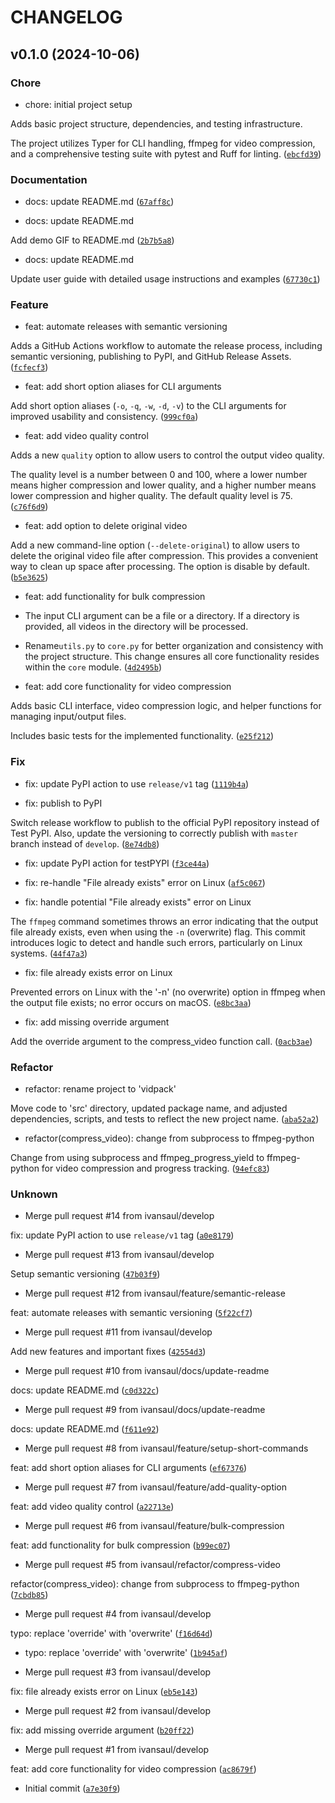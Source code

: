 # CHANGELOG

## v0.1.0 (2024-10-06)

### Chore

* chore: initial project setup

Adds basic project structure, dependencies, and testing infrastructure.

The project utilizes Typer for CLI handling, ffmpeg for video compression, and a comprehensive testing suite with pytest and Ruff for linting. ([`ebcfd39`](https://github.com/ivansaul/CLI-Video-Compressor/commit/ebcfd3915822bdab65e86244b15cf3e0b7666ca2))

### Documentation

* docs: update README.md ([`67aff8c`](https://github.com/ivansaul/CLI-Video-Compressor/commit/67aff8c302854e38c83f8c5a483fea2b87e3acb7))

* docs: update README.md

Add demo GIF to README.md ([`2b7b5a8`](https://github.com/ivansaul/CLI-Video-Compressor/commit/2b7b5a86998fd5867f4f07af67793ea03a204eb9))

* docs: update README.md

Update user guide with detailed usage instructions and examples ([`67730c1`](https://github.com/ivansaul/CLI-Video-Compressor/commit/67730c11d2066904f690fbccef9c99daf2d29459))

### Feature

* feat: automate releases with semantic versioning

Adds a GitHub Actions workflow to automate the release process, including semantic versioning, publishing to PyPI, and GitHub Release Assets. ([`fcfecf3`](https://github.com/ivansaul/CLI-Video-Compressor/commit/fcfecf33e806cf4bc062f48b58de18878c00f938))

* feat: add short option aliases for CLI arguments

Add short option aliases (`-o`, `-q`, `-w`, `-d`, `-v`) to the CLI arguments for improved usability and consistency. ([`999cf0a`](https://github.com/ivansaul/CLI-Video-Compressor/commit/999cf0a989fd6bbfae1fd1ca3be6234979656112))

* feat: add video quality control

Adds a new `quality` option to allow users to control the output video quality.

The quality level is a number between 0 and 100, where a lower number means higher compression and lower quality, and a higher number means lower compression and higher quality. The default quality level is 75. ([`c76f6d9`](https://github.com/ivansaul/CLI-Video-Compressor/commit/c76f6d9ee09ec339c5edc308078a69917b892282))

* feat: add option to delete original video

Add a new command-line option (`--delete-original`) to allow users to delete the original video file after compression. This provides a convenient way to clean up space after processing. The option is disable by default. ([`b5e3625`](https://github.com/ivansaul/CLI-Video-Compressor/commit/b5e3625d0a26b1c18094bba6b0db07fa5d840766))

* feat: add functionality for bulk compression

- The input CLI argument can be a file or a directory. If a directory is provided, all videos in the directory will be processed.

- Rename`utils.py` to `core.py` for better organization and consistency with the project structure. This change ensures all core functionality resides within the `core` module. ([`4d2495b`](https://github.com/ivansaul/CLI-Video-Compressor/commit/4d2495b2c65544e7a74e8b997d2478e064d3c03a))

* feat: add core functionality for video compression

Adds basic CLI interface, video compression logic, and helper functions for managing input/output files.

Includes basic tests for the implemented functionality. ([`e25f212`](https://github.com/ivansaul/CLI-Video-Compressor/commit/e25f2122d64d5d37f4564a9277f61ad77927fe13))

### Fix

* fix: update PyPI action to use `release/v1` tag ([`1119b4a`](https://github.com/ivansaul/CLI-Video-Compressor/commit/1119b4ae5fa11ea52df0979e55ad2fe62be6aac3))

* fix: publish to PyPI

Switch release workflow to publish to the official PyPI repository instead of Test PyPI.  Also, update the versioning to correctly publish with `master` branch instead of `develop`. ([`8e74db8`](https://github.com/ivansaul/CLI-Video-Compressor/commit/8e74db8c9b4342fc70ddae196bd765652d3f8ea1))

* fix: update PyPI action for testPYPI ([`f3ce44a`](https://github.com/ivansaul/CLI-Video-Compressor/commit/f3ce44a8989d7185eec007e8b1eef0b96b2a104f))

* fix: re-handle &#34;File already exists&#34; error on Linux ([`af5c067`](https://github.com/ivansaul/CLI-Video-Compressor/commit/af5c0677fa5e6e10a9f58e03ae97f05e312dad79))

* fix: handle potential &#34;File already exists&#34; error on Linux

The `ffmpeg` command sometimes throws an error indicating that the output file already exists, even when using the `-n` (overwrite) flag. This commit introduces logic to detect and handle such errors, particularly on Linux systems. ([`44f47a3`](https://github.com/ivansaul/CLI-Video-Compressor/commit/44f47a34c26486be245091181ba3c0fa7ec4d9a9))

* fix: file already exists error on Linux

Prevented errors on Linux with the &#39;-n&#39; (no overwrite) option in ffmpeg when the output file exists; no error occurs on macOS. ([`e8bc3aa`](https://github.com/ivansaul/CLI-Video-Compressor/commit/e8bc3aa1c4047c94e71df0bf281d4476f7a3a199))

* fix: add missing override argument

Add the override argument to the compress_video function call. ([`0acb3ae`](https://github.com/ivansaul/CLI-Video-Compressor/commit/0acb3ae51474768fbdbd0959d68203ee11c9d9d2))

### Refactor

* refactor: rename project to &#39;vidpack&#39;

Move code to &#39;src&#39; directory, updated package name, and adjusted dependencies, scripts, and tests to reflect the new project name. ([`aba52a2`](https://github.com/ivansaul/CLI-Video-Compressor/commit/aba52a2fe27c9ad1e330875033b0a410175e390f))

* refactor(compress_video): change from subprocess to ffmpeg-python

Change from using subprocess and ffmpeg_progress_yield to ffmpeg-python for video compression and progress tracking. ([`94efc83`](https://github.com/ivansaul/CLI-Video-Compressor/commit/94efc838f055dc72c08c18647a02f268d07fc99a))

### Unknown

* Merge pull request #14 from ivansaul/develop

fix: update PyPI action to use `release/v1` tag ([`a0e8179`](https://github.com/ivansaul/CLI-Video-Compressor/commit/a0e81798a61e2695e8e03c978b1b1e8db01ff196))

* Merge pull request #13 from ivansaul/develop

Setup semantic versioning ([`47b03f9`](https://github.com/ivansaul/CLI-Video-Compressor/commit/47b03f9fce50836f8ed2d948791c73d23ce48097))

* Merge pull request #12 from ivansaul/feature/semantic-release

feat: automate releases with semantic versioning ([`5f22cf7`](https://github.com/ivansaul/CLI-Video-Compressor/commit/5f22cf7fce8503413be98f2c791800ce3dfbfdee))

* Merge pull request #11 from ivansaul/develop

Add new features and important fixes ([`42554d3`](https://github.com/ivansaul/CLI-Video-Compressor/commit/42554d3aa397abc998f32701d32a99312a343c7d))

* Merge pull request #10 from ivansaul/docs/update-readme

docs: update README.md ([`c0d322c`](https://github.com/ivansaul/CLI-Video-Compressor/commit/c0d322cbc2d668cb68ea885707d5de6bedbd7ec6))

* Merge pull request #9 from ivansaul/docs/update-readme

docs: update README.md ([`f611e92`](https://github.com/ivansaul/CLI-Video-Compressor/commit/f611e9279ab71b44ebadae3cd9519dac7bb895ea))

* Merge pull request #8 from ivansaul/feature/setup-short-commands

feat: add short option aliases for CLI arguments ([`ef67376`](https://github.com/ivansaul/CLI-Video-Compressor/commit/ef673764802d5d0a9cf9d41c3eaa54868e30aa21))

* Merge pull request #7 from ivansaul/feature/add-quality-option

feat: add video quality control ([`a22713e`](https://github.com/ivansaul/CLI-Video-Compressor/commit/a22713ed832f994ddcd14a410d05f39cd6828141))

* Merge pull request #6 from ivansaul/feature/bulk-compression

feat: add functionality for bulk compression ([`b99ec07`](https://github.com/ivansaul/CLI-Video-Compressor/commit/b99ec073f8b8ff56353224eefe3e4b90554956b4))

* Merge pull request #5 from ivansaul/refactor/compress-video

refactor(compress_video): change from subprocess to ffmpeg-python ([`7cbdb85`](https://github.com/ivansaul/CLI-Video-Compressor/commit/7cbdb8558742bc941ad34f9389df401cd1bca080))

* Merge pull request #4 from ivansaul/develop

typo: replace &#39;override&#39; with &#39;overwrite&#39; ([`f16d64d`](https://github.com/ivansaul/CLI-Video-Compressor/commit/f16d64d9bed6433e52f506bb9b20215c4dc66b60))

* typo: replace &#39;override&#39; with &#39;overwrite&#39; ([`1b945af`](https://github.com/ivansaul/CLI-Video-Compressor/commit/1b945affc752a839599be0c280dfa564c25a39e9))

* Merge pull request #3 from ivansaul/develop

fix: file already exists error on Linux ([`eb5e143`](https://github.com/ivansaul/CLI-Video-Compressor/commit/eb5e1435417668ce1c8d726ea5805069965c025f))

* Merge pull request #2 from ivansaul/develop

fix: add missing override argument ([`b20ff22`](https://github.com/ivansaul/CLI-Video-Compressor/commit/b20ff22f0576fef258f49ec41f70735c68487222))

* Merge pull request #1 from ivansaul/develop

feat: add core functionality for video compression ([`ac8679f`](https://github.com/ivansaul/CLI-Video-Compressor/commit/ac8679f808218632df3d48c897af1aabe639285b))

* Initial commit ([`a7e30f9`](https://github.com/ivansaul/CLI-Video-Compressor/commit/a7e30f9c1665dc0fd183fc618dde4e7c5425ff4d))
